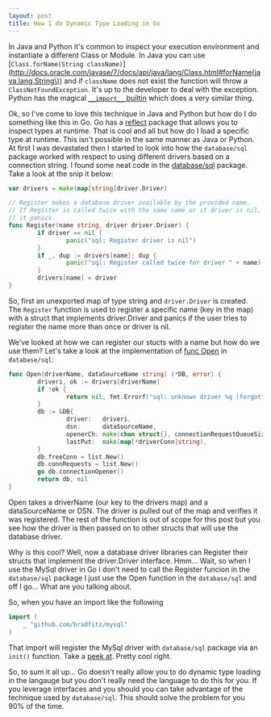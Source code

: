 ```yaml
---
layout: post
title: How I do Dynamic Type Loading in Go
---
```


In Java and Python it's common to inspect your execution environment and instantiate a different 
Class or Module.  In Java you can use [`Class.forName(String className)`](http://docs.oracle.com/javase/7/docs/api/java/lang/Class.html#forName(java.lang.String\)) and if `className` does not exist
the function will throw a `ClassNotFoundException`.  It's up to the developer to deal with the exception.  Python has the magical [`__import__` builtin](http://docs.python.org/2/library/functions.html#__import__) which does a very similar thing.

Ok, so I've come to love this technique in Java and Python but how do I do something like this in Go.  Go has a [reflect](http://golang.org/pkg/reflect/) package that allows you to inspect types at runtime.  That is cool and all but how do I load a specific type at runtime.  This isn't possible in the same manner as Java or Python.  At first I was devastated then I started to look into how the `database/sql` package worked with respect to using different drivers based on a connection string.  I found some neat code in the [database/sql](https://code.google.com/p/go/source/browse/src/pkg/database/sql/sql.go#25) package.  Take a look at the snip it below:

```go
var drivers = make(map[string]driver.Driver)

// Register makes a database driver available by the provided name.
// If Register is called twice with the same name or if driver is nil,
// it panics.
func Register(name string, driver driver.Driver) {
        if driver == nil {
                panic("sql: Register driver is nil")
        }
        if _, dup := drivers[name]; dup {
                panic("sql: Register called twice for driver " + name)
        }
        drivers[name] = driver
}
```

So, first an unexported map of type string and `driver.Driver` is created.  The `Register` function is used to register a specific name (key in the map) with a struct that implements driver.Driver and panics if the user tries to register the name more than once or driver is nil.

We've looked at how we can register our stucts with a name but how do we use them?  Let's take a look at the implementation of [func Open](https://code.google.com/p/go/source/browse/src/pkg/database/sql/sql.go#411) in `database/sql`:

```go
func Open(driverName, dataSourceName string) (*DB, error) {
        driveri, ok := drivers[driverName]
        if !ok {
                return nil, fmt.Errorf("sql: unknown driver %q (forgotten import?)", driverName)
        }
        db := &DB{
                driver:   driveri,
                dsn:      dataSourceName,
                openerCh: make(chan struct{}, connectionRequestQueueSize),
                lastPut:  make(map[*driverConn]string),
        }
        db.freeConn = list.New()
        db.connRequests = list.New()
        go db.connectionOpener()
        return db, nil
}
```

Open takes a driverName (our key to the drivers map) and a dataSourceName or DSN.  The driver is pulled out of the map and verifies it was registered.  The rest of the function is out of scope for this post but you see how the driver is then passed on to other structs that will use the database driver.  

Why is this cool?  Well, now a database driver libraries can Register their structs that implement the driver.Driver interface.  Hmm...  Wait, so when I use the MySql driver in Go I don't need to call the Register funcion in the `database/sql` package I just use the Open function in the `database/sql` and off I go...  What are you talking about.

So, when you have an import like the following

```go
import (
	_ "github.com/bradfitz/mysql"
)
```

That import will register the MySql driver with `database/sql` package via an `init()` function.  Take a [peek at](https://github.com/bradfitz/mysql/blob/master/driver.go#L88).  Pretty cool right.

So, to sum it all up...  Go doesn't really allow you to do dynamic type loading in the langauge but you don't really need the language to do this for you.  If you leverage interfaces and you should you can take advantage of the technique used by `database/sql`.  This should solve the problem for you 90% of the time.


